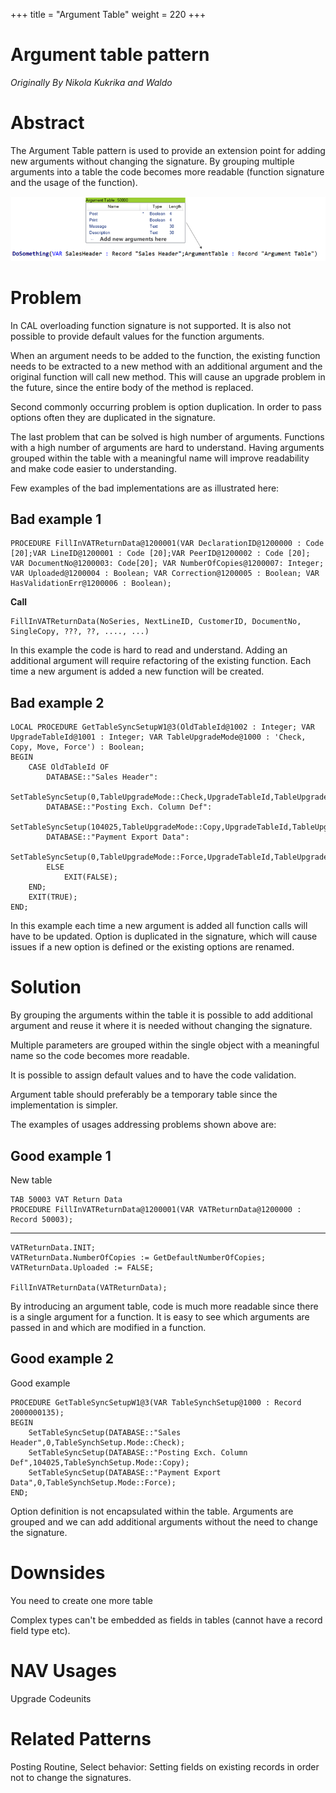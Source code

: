 +++
title = "Argument Table"
weight = 220
+++
# Argument table pattern

_Originally By Nikola Kukrika and Waldo_

# Abstract

The Argument Table pattern is used to provide an extension point for adding new arguments without changing the signature. By grouping multiple arguments into a table the code becomes more readable (function signature and the usage of the function).

[![ ][image0]][anchor0]

# Problem

In CAL overloading function signature is not supported. It is also not possible to provide default values for the function arguments.

When an argument needs to be added to the function, the existing function needs to be extracted to a new method with an additional argument and the original function will call new method. This will cause an upgrade problem in the future, since the entire body of the method is replaced.

Second commonly occurring problem is option duplication. In order to pass options often they are duplicated in the signature.

The last problem that can be solved is high number of arguments. Functions with a high number of arguments are hard to understand. Having arguments grouped within the table with a meaningful name will improve readability and make code easier to understanding.

Few examples of the bad implementations are as illustrated here:

## Bad example 1

  
```AL
PROCEDURE FillInVATReturnData@1200001(VAR DeclarationID@1200000 : Code [20];VAR LineID@1200001 : Code [20];VAR PeerID@1200002 : Code [20]; VAR DocumentNo@1200003: Code[20]; VAR NumberOfCopies@1200007: Integer; VAR Uploaded@1200004 : Boolean; VAR Correction@1200005 : Boolean; VAR HasValidationErr@1200006 : Boolean);
```

**Call**


```AL
FillInVATReturnData(NoSeries, NextLineID, CustomerID, DocumentNo, SingleCopy, ???, ??, ...., ...)
```

In this example the code is hard to read and understand. Adding an additional argument will require refactoring of the existing function. Each time a new argument is added a new function will be created.

## Bad example 2

```AL
LOCAL PROCEDURE GetTableSyncSetupW1@3(OldTableId@1002 : Integer; VAR UpgradeTableId@1001 : Integer; VAR TableUpgradeMode@1000 : 'Check, Copy, Move, Force') : Boolean;  
BEGIN  
    CASE OldTableId OF  
        DATABASE::"Sales Header":  
            SetTableSyncSetup(0,TableUpgradeMode::Check,UpgradeTableId,TableUpgradeMode);  
        DATABASE::"Posting Exch. Column Def":  
            SetTableSyncSetup(104025,TableUpgradeMode::Copy,UpgradeTableId,TableUpgradeMode);  
        DATABASE::"Payment Export Data":  
            SetTableSyncSetup(0,TableUpgradeMode::Force,UpgradeTableId,TableUpgradeMode);  
        ELSE  
            EXIT(FALSE);  
    END;  
    EXIT(TRUE);  
END;
```

In this example each time a new argument is added all function calls will have to be updated. Option is duplicated in the signature, which will cause issues if a new option is defined or the existing options are renamed.

# Solution

By grouping the arguments within the table it is possible to add additional argument and reuse it where it is needed without changing the signature.

Multiple parameters are grouped within the single object with a meaningful name so the code becomes more readable.

It is possible to assign default values and to have the code validation.

Argument table should preferably be a temporary table since the implementation is simpler.

The examples of usages addressing problems shown above are:

## Good example 1

New table  
```AL
TAB 50003 VAT Return Data  
PROCEDURE FillInVATReturnData@1200001(VAR VATReturnData@1200000 : Record 50003);
```

****
```AL
VATReturnData.INIT;  
VATReturnData.NumberOfCopies := GetDefaultNumberOfCopies;  
VATReturnData.Uploaded := FALSE;

FillInVATReturnData(VATReturnData);
```

By introducing an argument table, code is much more readable since there is a single argument for a function. It is easy to see which arguments are passed in and which are modified in a function.

## Good example 2

Good example  
```AL
PROCEDURE GetTableSyncSetupW1@3(VAR TableSynchSetup@1000 : Record 2000000135); 
BEGIN  
    SetTableSyncSetup(DATABASE::"Sales Header",0,TableSynchSetup.Mode::Check);  
    SetTableSyncSetup(DATABASE::"Posting Exch. Column Def",104025,TableSynchSetup.Mode::Copy);  
    SetTableSyncSetup(DATABASE::"Payment Export Data",0,TableSynchSetup.Mode::Force);  
END;
```

Option definition is not encapsulated within the table. Arguments are grouped and we can add additional arguments without the need to change the signature.

# Downsides

You need to create one more table

Complex types can't be embedded as fields in tables (cannot have a record field type etc).

# NAV Usages

Upgrade Codeunits

# Related Patterns

Posting Routine, Select behavior: Setting fields on existing records in order not to change the signatures. 



[anchor0]: 0218.Argument-Table-image.png


[image0]: 0218.Argument-Table-image.png
